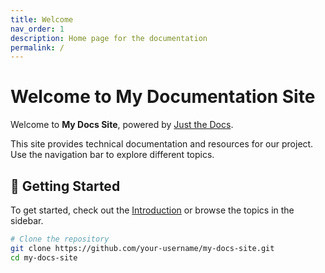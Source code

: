 ```yaml
---
title: Welcome
nav_order: 1
description: Home page for the documentation
permalink: /
---
```


# Welcome to My Documentation Site

Welcome to **My Docs Site**, powered by [Just the Docs](https://just-the-docs.github.io/just-the-docs/).

This site provides technical documentation and resources for our project. Use the navigation bar to explore different topics.

## 🚀 Getting Started

To get started, check out the [Introduction](getting-started.md) or browse the topics in the sidebar.

```bash
# Clone the repository
git clone https://github.com/your-username/my-docs-site.git
cd my-docs-site
